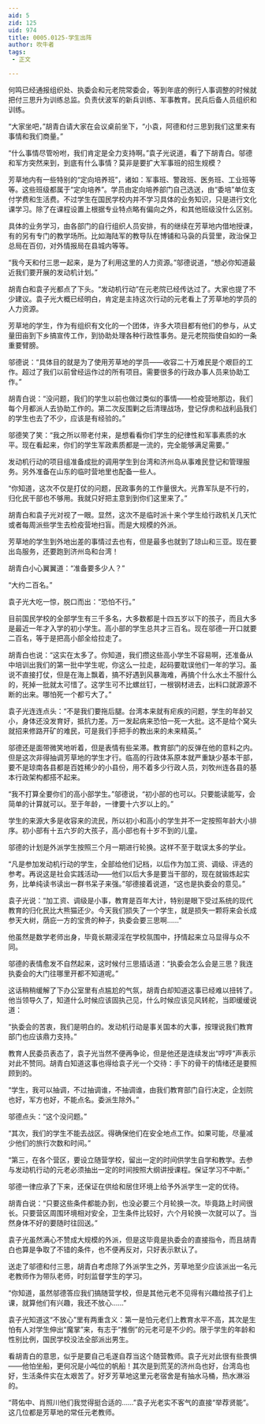 ```yaml
---
aid: 5
zid: 125
uid: 974
title: 0005.0125-学生出阵
author: 吹牛者
tags: 
 - 正文

---
```




  何鸣已经通报组织处、执委会和元老院常委会，等到年底的例行人事调整的时候就把付三思升为训练总监。负责伏波军的新兵训练、军事教育。民兵后备人员组织和训练。

  “大家坐吧，”胡青白请大家在会议桌前坐下，“小袁，阿德和付三思到我们这里来有事情和我们商量。”

  “什么事情尽管吩咐，我们肯定是全力支持啊。”袁子光说道，看了下胡青白。邬德和军方突然来到，到底有什么事情？莫非是要扩大军事班的招生规模？

  芳草地内有一些特别的“定向培养班”，诸如：军事班、警政班、医务班、工业班等等。这些班级都属于“定向培养”。学员由定向培养部门自己选送，由“委培”单位支付学费和生活费。不过学生在国民学校内并不学习具体的业务知识，只是进行文化课学习。除了在课程设置上根据专业特点略有偏向之外，和其他班级没什么区别。

  具体的业务学习，由各部门的自行组织人员安排，有的继续在芳草地内借地授课，有的另有专门的教学场所。比如海陆军的教导队在博铺和马袅的兵营里，政治保卫总局在百仞，对外情报局在县城内等等。

  “我今天和付三思一起来，是为了利用这里的人力资源。”邬德说道，“想必你知道最近我们要开展的发动机计划。”

  胡青白和袁子光都点了下头。“发动机行动”在元老院已经传达过了。大家也提了不少建议。袁子光大概已经明白，肯定是主持这次行动的元老看上了芳草地的学员的人力资源。

  芳草地的学生，作为有组织有文化的一个团体，许多大项目都有他们的参与，从丈量田亩到下乡搞宣传工作，到协助处理各种行政性事务。是元老院指使自如的一条重要臂膀。

  邬德说：“具体目的就是为了使用芳草地的学员——收容二十万难民是个艰巨的工作。超过了我们以前曾经运作过的所有项目。需要很多的行政办事人员来协助工作。”

  胡青白说：“没问题，我们的学生以前也做过类似的事情——检疫营地那边，我们每个月都派人去协助工作的。第二次反围剿之后清理战场，登记俘虏和战利品我们的学生也去了不少，应该是有经验的。”

  邬德笑了笑：“我之所以带老付来，是想看看你们学生的纪律性和军事素质的水平。现在看起来，你们的学生军政素质都是一流的，完全能够满足需要。”

  发动机行动的项目组准备成批的调用学生到台湾和济州岛从事难民登记和管理服务。另外准备在山东的临时营地里也配备一些人。

  “你知道，这次不仅是打仗的问题，民政事务的工作量很大。光靠军队是不行的，归化民干部也不够用。我就只好把主意到到你们这里来了。”

  胡青白和袁子光对视了一眼。显然，这次不是临时派十来个学生给行政机关几天忙或者每周派些学生去检疫营地扫盲。而是大规模的外派。

  芳草地的学生到外地出差的事情过去也有，但是最多也就到了琼山和三亚。现在要出岛服务，还要跑到济州岛和台湾！

  胡青白小心翼翼道：“准备要多少人？”

  “大约二百名。”

  袁子光大吃一惊，脱口而出：“恐怕不行。”

  目前国民学校的全部学生有三千多名，大多数都是十四五岁以下的孩子，而且大多是最近一年才入学的初小学生。高小部的学生总共才三百名。现在邬德一开口就要二百名，等于是把高小部全给拉走了。

  胡青白也说：“这实在太多了。你知道，我们攒这些高小学生不容易啊，还准备从中培训出我们的第一批中学生呢，你这么一拉走，起码要耽误他们一年的学习。虽说不直接打仗，但是在海上飘着，搞不好遇到风暴海难，再搞个什么水土不服什么的，死掉一批就太可惜了。这学生可不比螺丝钉，一根钢材进去，出料口就源源不断的出来。哪怕死一个都亏大了。”

  袁子光连连点头：“不是我们要拖后腿。台湾本来就有疟疾的问题，学生的年龄又小，身体还没发育好，抵抗力差。万一发起病来恐怕一死一大批。这不是给个窝头就招来修路开矿的难民，可是我们手把手的教出来的未来精英。”

  邬德还是面带微笑地听着，但是表情有些呆滞。教育部门的反弹在他的意料之内。但是这次非得抽调芳草地的学生才行。临高的行政体系原本就严重缺少基本干部，要不是琼南各县都是百姓稀少的小县份，用不着多少行政人员，刘牧州连各县的基本行政架构都搭不起来。

  “我不打算全要你们的高小部学生。”邬德说，“初小部的也可以。只要能读能写，会简单的计算就可以。至于年龄，一律要十六岁以上的。”

  学生的来源大多是收容来的流民，所以初小和高小的学生并不一定按照年龄大小排序。初小部有十五六岁的大孩子，高小部也有十岁不到的儿童。

  邬德的计划是外派学生按照三个月一期进行轮换。这样不至于耽误太多的学业。

  “凡是参加发动机行动的学生，全部给他们记档，以后作为加工资、调级、评选的参考。再说这是社会实践活动——他们以后大多是要当干部的，现在就锻炼起实务，比单纯读书读出一群书呆子来强。”邬德接着说道，“这也是执委会的意见。”

  袁子光说：“加工资、调级是小事，教育是百年大计，特别是眼下受过系统的现代教育的归化民比大熊猫还少。今天我们损失了一个学生，就是损失一颗将来会长成参天大树，荫庇一方的宝贵的种子，执委会要三思啊……”

  他虽然是数学老师出身，毕竟长期浸淫在学校氛围中，抒情起来立马显得与众不同。

  邬德的表情愈发不自然起来，这时候付三思插话道：“执委会怎么会是三思？我连执委会的大门往哪里开都不知道呢。”

  这话稍稍缓解了下办公室里有点尴尬的气氛，胡青白却知道这事已经难以扭转了。他当领导久了，知道什么时候应该固执己见，什么时候应该见风转舵，当即缓缓说道：

  “执委会的苦衷，我们是明白的。发动机行动是事关国本的大事，按理说我们教育部门也应该鼎力支持。”

  教育人民委员表态了，袁子光当然不便再争论，但是他还是连续发出“哼哼”声表示对此不赞同。胡青白知道这事也得给袁子光一个交待：手下的骨干的情绪还是要照顾到的。

  “学生，我可以抽调，不过抽调谁，不抽调谁，由我们教育部门自行决定，企划院也好，军方也好，不能点名。委派生除外。”

  邬德点头：“这个没问题。”

  “其次，我们的学生不能去战区。得确保他们在安全地点工作。如果可能，尽量减少他们的旅行次数和时间。”

  “第三，在各个营区，要设立随营学校，留出一定的时间供学生自学和教学。去参与发动机行动的元老必须抽出一定的时间按照大纲讲授课程。保证学习不中断。”

  邬德一律应承了下来，还保证在供给和居住环境上给予外派学生一定的优待。

  胡青白说：“只要这些条件都能办到，也没必要三个月轮换一次。毕竟路上时间很长。只要营区周围环境相对安全，卫生条件比较好，六个月轮换一次就可以了。当然身体不好的要随时往回送。”

  袁子光虽然满心不赞成大规模的外派，但是这毕竟是执委会的直接指令，而且胡青白也算是争取了不错的条件，也不便再反对，只好表示默认了。

  送走了邬德和付三思，胡青白考虑除了外派学生之外，芳草地至少应该派出一名元老教师作为带队老师，时刻监督学生的学习。

  “你知道，虽然邬德答应我们搞随营学校，但是其他元老不见得有兴趣给孩子们上课，就算他们有兴趣，我还不放心……”

  袁子光知道这“不放心”里有两重含义：第一是怕元老们上教育水平不高，其次是生怕有人对学生伸出“魔掌”来，有志于“推倒”的元老可是不少的。限于学生的年龄和性别比例，国民学校没法全部派出男生。

  看胡青白的意思，似乎是要自己毛遂自荐当这个随营教师。袁子光对此很有些畏惧——他怕坐船，更何况是小吨位的帆船！其次是到荒芜的济州岛也好，台湾岛也好，生活条件实在太艰苦了。好歹芳草地这里元老宿舍是有抽水马桶，热水淋浴的。

  “蒋佑中、肖照川他们我觉得挺合适的……”袁子光老实不客气的直接“举荐贤能”。这几位都是芳草地的常任元老教师。


